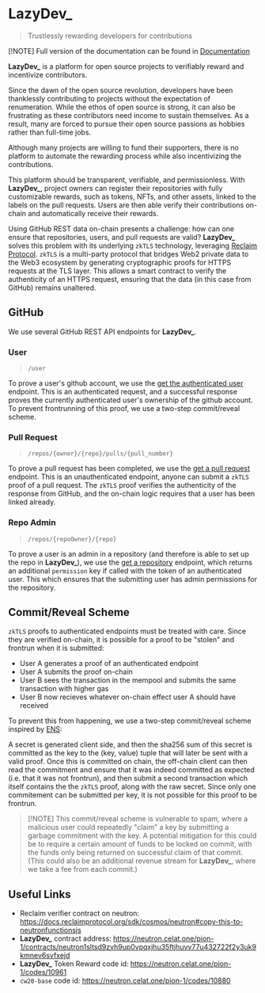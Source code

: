 
# **LazyDev\_**

> Trustlessly rewarding developers for contributions

[!NOTE]
Full version of the documentation can be found in [Documentation](https://docs.lazydev.zone)

**LazyDev\_** is a platform for open source projects to verifiably reward and incentivize contributors.

Since the dawn of the open source revolution, developers have been thanklessly contributing to projects without the expectation of renumeration. While the ethos of open source is strong, it can also be frustrating as these contributors need income to sustain themselves. As a result, many are forced to pursue their open source passions as hobbies rather than full-time jobs.

Although many projects are willing to fund their supporters, there is no platform to automate the rewarding process while also incentivizing the contributions.

This platform should be transparent, verifiable, and permissionless. With **LazyDev\_**, project owners can register their repositories with fully customizable rewards, such as tokens, NFTs, and other assets, linked to the labels on the pull requests. Users are then able verify their contributions on-chain and automatically receive their rewards.

Using GitHub REST data on-chain presents a challenge: how can one ensure that repositories, users, and pull requests are valid? **LazyDev\_** solves this problem with its underlying `zkTLS` technology, leveraging [Reclaim Protocol].
`zkTLS` is a multi-party protocol that bridges Web2 private data to the Web3 ecosystem by generating cryptographic proofs for HTTPS requests at the TLS layer. This allows a smart contract to verify the authenticity of an HTTPS request, ensuring that the data (in this case from GitHub) remains unaltered.

## GitHub

We use several GitHub REST API endpoints for **LazyDev\_**.

### User

> `/user`

To prove a user's github account, we use the [get the authenticated user] endpoint. This is an authenticated request, and a successful response proves the currently authenticated user's ownership of the github account. To prevent frontrunning of this proof, we use a two-step commit/reveal scheme.

### Pull Request

> `/repos/{owner}/{repo}/pulls/{pull_number}`

To prove a pull request has been completed, we use the [get a pull request] endpoint. This is an unauthenticated endpoint, anyone can submit a `zkTLS` proof of a pull request. The `zkTLS` proof verifies the authenticity of the response from GitHub, and the on-chain logic requires that a user has been linked already.

### Repo Admin

> `/repos/{repoOwner}/{repo}`

To prove a user is an admin in a repository (and therefore is able to set up the repo in **LazyDev\_**), we use the [get a repository] endpoint, which returns an additional `permission` key if called with the token of an authenticated user. This which ensures that the submitting user has admin permissions for the repository.

## Commit/Reveal Scheme

`zkTLS` proofs to authenticated endpoints must be treated with care. Since they are verified on-chain, it is possible for a proof to be "stolen" and frontrun when it is submitted:

- User A generates a proof of an authenticated endpoint
- User A submits the proof on-chain
- User B sees the transaction in the mempool and submits the same transaction with higher gas
- User B now recieves whatever on-chain effect user A should have received

To prevent this from happening, we use a two-step commit/reveal scheme inspired by [ENS]:

A secret is generated client side, and then the sha256 sum of this secret is committed as the key to the (key, value) tuple that will later be sent with a valid proof. Once this is committed on chain, the off-chain client can then read the commitment and ensure that it was indeed committed as expected (i.e. that it was not frontrun), and then submit a second transaction which itself contains the the `zkTLS` proof, along with the raw secret. Since only one commitement can be submitted per key, it is not possible for this proof to be frontrun.

> \[!NOTE\]
> This commit/reveal scheme is vulnerable to spam, where a malicious user could repeatedly "claim" a key by submitting a garbage commitment with the key. A potential mitigation for this could be to require a certain amount of funds to be locked on commit, with the funds only being returned on successful claim of that commit. (This could also be an additional revenue stream for **LazyDev\_**, where we take a fee from each commit.)

## Useful Links

- Reclaim verifier contract on neutron: <https://docs.reclaimprotocol.org/sdk/cosmos/neutron#copy-this-to-neutronfunctionsjs>
- **LazyDev\_** contract address: <https://neutron.celat.one/pion-1/contracts/neutron1sltsd9zvh9up0vpqxjhu35ftjhuvv77u432722f2y3uk9kmnev6svfxejd>
- **LazyDev\_** Token Reward code id: <https://neutron.celat.one/pion-1/codes/10961>
- `cw20-base` code id: <https://neutron.celat.one/pion-1/codes/10880>

[ens]: https://support.ens.domains/en/articles/7900438-registration-steps
[get a pull request]: https://docs.github.com/en/rest/pulls/pulls?apiVersion=2022-11-28#get-a-pull-request
[get a repository]: https://docs.github.com/en/rest/repos/repos?apiVersion=2022-11-28#get-a-repository
[get the authenticated user]: https://docs.github.com/en/rest/users/users?apiVersion=2022-11-28#get-the-authenticated-user
[reclaim protocol]: https://reclaimprotocol.org/
